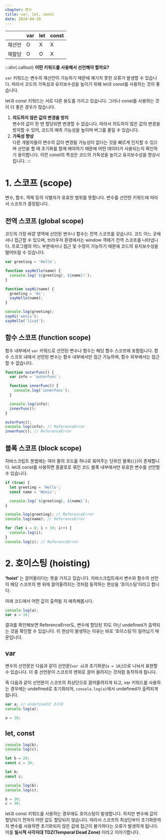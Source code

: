 ```yaml
---
chapter: 변수
title: var, let, const
date: 2024-04-30
---
```


|        | var | let | const |
| ------ | --- | --- | ----- |
| 재선언 | O   | X   | X     |
| 재할당 | O   | O   | X     |

:::div{.callout}
**어떤 키워드를 사용해서 선언해야 할까요?**

`var` 키워드는 변수의 재선언이 가능하기 때문에 예기치 못한 오류가 발생할 수 있습니다.
따라서 코드의 가독성과 유지보수성을 높이기 위해 let과 const를 사용하는 것이 좋습니다.

let과 const 키워드는 서로 다른 용도를 가지고 있습니다. 그러나 const를 사용하는 것이 더 좋은 경우가 많습니다.

1. **의도하지 않은 값의 변경을 방지**  
   변수의 값이 한 번 할당되면 변경할 수 없습니다. 따라서 의도하지 않은 값의 변경을 방지할 수 있어, 코드의 예측 가능성을 높이며 버그를 줄일 수 있습니다.
2. **가독성 향상**  
   다른 개발자들이 변수의 값이 변경될 가능성이 없다는 것을 빠르게 인지할 수 있으며 선언을 할 때 초기화를 함께 해야하기 때문에 어떤 데이터가 사용되는지 확인하기 용이합니다. 이런 const의 특성은 코드의 가독성을 높이고 유지보수성을 향상시킵니다.
   :::

# 1. 스코프 (scope)

변수, 함수, 객체 등의 식별자가 유효한 범위를 뜻합니다. 변수를 선언한 키워드에 따라서 스코프가 결정됩니다.

## 전역 스코프 (global scope)

코드의 가장 바깥 영역에 선언된 변수나 함수는 전역 스코프를 갖습니다. 코드 어느 곳에서나 접근할 수 있으며, 브라우저 환경에서는 window 객체가 전역 스코프를 나타냅니다. 프로그램의 어느 부분에서나 접근 및 수정이 가능하기 때문에 코드의 유지보수성을 떨어뜨릴 수 있습니다.

```jsx
var greeting = 'Hello';

function sayHello(name) {
  console.log(`${greeting}, ${name}!`);
}

function sayHi(name) {
  greeting = 'Hi';
  sayHello(name);
}

console.log(greeting);
sayHi('weniv');
sayHello('licat');
```

## 함수 스코프 (function scope)

함수 내부에서 `var` 키워드로 선언된 변수나 함수는 해당 함수 스코프에 포함됩니다. 함수 스코프 내에서 선언된 변수는 함수 내부에서만 접근 가능하며, 함수 외부에서는 접근할 수 없습니다.

```jsx
function outerFunc() {
  var info = 'outerFunc';

  function innerFunc() {
    console.log('innerFunc');
  }

  console.log(info);
  innerFunc();
}

outerFunc();
console.log(info); // ReferenceError
innerFunc(); // ReferenceError
```

## 블록 스코프 (block scope)

자바스크립트 문법에는 여러 줄의 코드를 하나로 묶어주는 단위인 블록(`{}`)이 존재합니다. let과 const를 사용하면 중괄호로 묶인 코드 블록 내부에서만 유효한 변수를 선언할 수 있습니다.

```jsx
if (true) {
  let greeting = 'Hello';
  const name = 'Weniv';

  console.log(`${greeting}, ${name}`);
}

console.log(greeting); // ReferenceError
console.log(name); // ReferenceError

for (let i = 0; i < 10; i++) {
  console.log(i);
}
console.log(i); // ReferenceError
```

# 2. 호이스팅 (hoisting)

**‘hoist’** 는 끌어올리다는 뜻을 가지고 있습니다. 자바스크립트에서 변수와 함수의 선언이 해당 스코프의 맨 위에 끌어올려지는 것처럼 동작하는 현상을 ‘호이스팅’이라고 합니다.

아래 코드에서 어떤 값이 출력될 지 예측해봅시다.

```jsx
console.log(a);
var a = 10;
```

결과를 확인해보면 ReferenceError도, 변수에 할당된 10도 아닌 undefined가 출력되는 것을 확인할 수 있습니다. 이 현상이 발생하는 이유는 바로 ‘호이스팅’이 일어났기 때문입니다.

## var

변수의 선언문은 다음과 같이 선언문(`var a`)과 초기화문(`a = 10`;)으로 나눠서 표현할 수 있습니다. 이 중 선언문이 스코프의 맨위로 끌어 올려지는 것처럼 동작하게 됩니다.

즉 다음과 같이 선언문이 스코프의 최상단으로 끌어올려지게 되고, var 키워드를 사용하는 경우에는 undefined로 초기화되어, `console.log(a)`에서 undefined가 출력되게 됩니다.

```jsx
var a; // undefined로 초기화
console.log(a);

a = 10;
```

## let, const

```jsx
console.log(b);
console.log(c);

let b = 20;
const c = 30;
```

```jsx
let b;
const c;

console.log(b);
console.log(c);

b = 20;
c = 30;
```

let과 const 키워드를 사용하는 경우에도 호이스팅이 발생합니다. 하지만 변수에 값이 할당되기 전까지 어떤 값도 할당되지 않습니다. 따라서 스코프의 최상단부터 초기화문까지 변수를 사용하면 초기화되지 않은 값에 접근이 불가하다는 오류가 발생하게 됩니다. 이를 **일시적 사각지대 TDZ(Temporal Dead Zone)** 이라고 이야기합니다.
